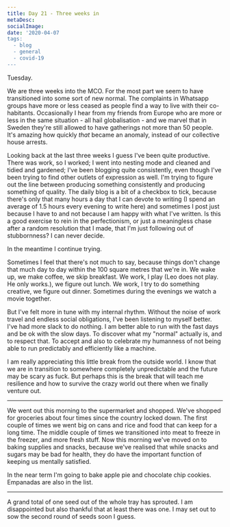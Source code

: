```yaml
---
title: Day 21 - Three weeks in
metaDesc: 
socialImage: 
date: '2020-04-07
tags:
  - blog
  - general
  - covid-19
---
```


Tuesday. 

We are three weeks into the MCO. For the most part we seem to have transitioned into some sort of new normal. The complaints in Whatsapp groups have more or less ceased as people find a way to live with their co-habitants. Occasionally I hear from my friends from Europe who are more or less in the same situation - all hail globalisation - and we marvel that in Sweden they're still allowed to have gatherings not more than 50 people. It's amazing how quickly *that* became an anomaly, instead of our collective house arrests. 

Looking back at the last three weeks I guess I've been quite productive. There was work, so I worked; I went into nesting mode and cleaned and tidied and gardened; I've been blogging quite consistently, even though I've been trying to find other outlets of expression as well. I'm trying to figure out the line between producing something consistently and producing something of quality. The daily blog is a bit of a checkbox to tick, because there's only that many hours a day that I can devote to writing (I spend an average of 1.5 hours every evening to write here) and sometimes I post just because I have to and not because I am happy with what I've written. Is this a good exercise to rein in the perfectionism, or just a meaningless chase after a random resolution that I made, that I'm just following out of stubbornness? I can never decide. 

In the meantime I continue trying.

Sometimes I feel that there's not much to say, because things don't change that much day to day within the 100 square metres that we're in. We wake up, we make coffee, we skip breakfast. We work, I play (Leo does not play. He only works.), we figure out lunch. We work, I try to do something creative, we figure out dinner. Sometimes during the evenings we watch a movie together. 

But I've felt more in tune with my internal rhythm. Without the noise of work travel and endless social obligations, I've been listening to myself better. I've had more slack to do nothing. I am better able to run with the fast days and be ok with the slow days. To discover what my "normal" actually is, and to respect that. To accept and also to celebrate my humanness of not being able to run predictably and efficiently like a machine. 

I am really appreciating this little break from the outside world. I know that we are in transition to somewhere completely unpredictable and the future may be scary as fuck. But perhaps this is the break that will teach me resilience and how to survive the crazy world out there when we finally venture out. 

--- 

We went out this morning to the supermarket and shopped. We've shopped for groceries about four times since the country locked down. The first couple of times we went big on cans and rice and food that can keep for a long time. The middle couple of times we transitioned into meat to freeze in the freezer, and more fresh stuff. Now this morning we've moved on to baking supplies and snacks, because we've realised that while snacks and sugars may be bad for health, they do have the important function of keeping us mentally satisfied. 

In the near term I'm going to bake apple pie and chocolate chip cookies. Empanadas are also in the list. 

---

A grand total of one seed out of the whole tray has sprouted. I am disappointed but also thankful that at least there was one. I may set out to sow the second round of seeds soon I guess. 

